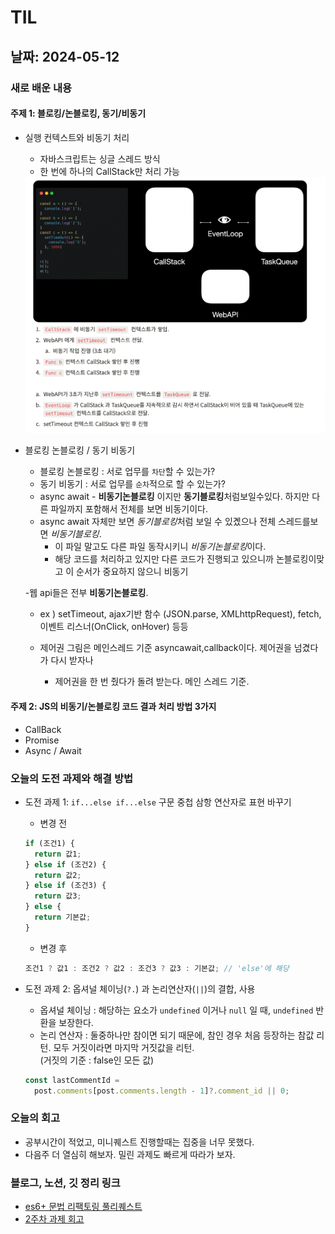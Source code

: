 # TIL

## 날짜: 2024-05-12

### 새로 배운 내용

#### 주제 1: 블로킹/논블로킹, 동기/비동기

- 실행 컨텍스트와 비동기 처리

  - 자바스크립트는 싱글 스레드 방식
  - 한 번에 하나의 CallStack만 처리 가능

  <img width=600 src=image-5.png>

- 블로킹 논블로킹 / 동기 비동기

  - 블로킹 논블로킹 : 서로 업무를 `차단`할 수 있는가?
  - 동기 비동기 : 서로 업무를 `순차`적으로 할 수 있는가?
  - async await - **비동기논블로킹** 이지만 **동기블로킹**처럼보일수있다. 하지만 다른 파일까지 포함해서 전체를 보면 비동기이다.
  - async await 자체만 보면 *동기블로킹*처럼 보일 수 있곘으나 전체 스레드를보면 _비동기블로킹_.
    - 이 파일 말고도 다른 파일 동작시키니 *비동기논블로킹*이다.
    - 해당 코드를 처리하고 있지만 다른 코드가 진행되고 있으니까 논블로킹이맞고 이 순서가 중요하지 않으니 비동기

  -웹 api들은 전부 **비동기논블로킹**.

  - ex ) setTimeout, ajax기반 함수 (JSON.parse, XMLhttpRequest), fetch, 이벤트 리스너(OnClick, onHover) 등등

  - 제어권 그림은 메인스레드 기준 asyncawait,callback이다. 제어권을 넘겼다가 다시 받자나
    - 제어권을 한 번 줬다가 돌려 받는다. 메인 스레드 기준.

#### 주제 2: JS의 비동기/논블로킹 코드 결과 처리 방법 3가지

- CallBack
- Promise
- Async / Await

### 오늘의 도전 과제와 해결 방법

- 도전 과제 1: `if...else if...else` 구문 중첩 삼항 연산자로 표현 바꾸기

  - 변경 전

  ```javascript
  if (조건1) {
    return 값1;
  } else if (조건2) {
    return 값2;
  } else if (조건3) {
    return 값3;
  } else {
    return 기본값;
  }
  ```

  - 변경 후

  ```javascript
  조건1 ? 값1 : 조건2 ? 값2 : 조건3 ? 값3 : 기본값; // 'else'에 해당
  ```

- 도전 과제 2: 옵셔널 체이닝(`?.`) 과 논리연산자(`||`)의 결합, 사용
  - 옵셔널 체이닝 : 해당하는 요소가 `undefined` 이거나 `null` 일 때, `undefined` 반환을 보장한다.
  - 논리 연산자 : 둘중하나만 참이면 되기 때문에, 참인 경우 처음 등장하는 참값 리턴. 모두 거짓이라면 마지막 거짓값을 리턴.  
    (거짓의 기준 : false인 모든 값)
  ```javascript
  const lastCommentId =
    post.comments[post.comments.length - 1]?.comment_id || 0;
  ```

### 오늘의 회고

- 공부시간이 적었고, 미니퀘스트 진행할때는 집중을 너무 못했다.
- 다음주 더 열심히 해보자. 밀린 과제도 빠르게 따라가 보자.

### 블로그, 노션, 깃 정리 링크
- [es6+ 문법 리팩토링 풀리퀘스트](https://github.com/100-hours-a-week/5-seny-park-community/pull/9)
- [2주차 과제 회고](https://goorm.notion.site/2-63fd57738db94642946ee4360fc89f08?pvs=4)
